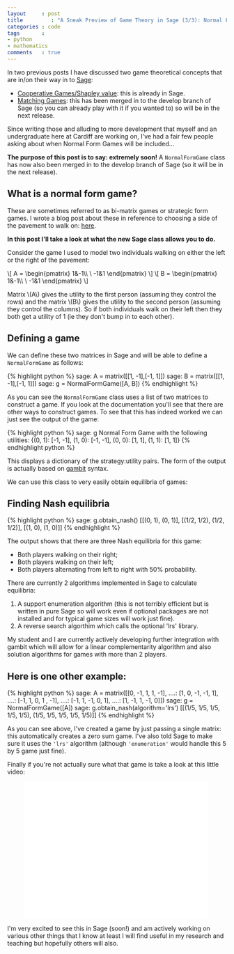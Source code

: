 ```yaml
---
layout     : post
title         : "A Sneak Preview of Game Theory in Sage (3/3): Normal Form Games"
categories : code
tags       :
- python
- mathematics
comments   : true
---
```


In two previous posts I have discussed two game theoretical concepts that are in/on their way in to [Sage](http://sagemath.org/):

- [Cooperative Games/Shapley value](http://vincent-knight.com/unpeudemath/code/2014/08/01/a-sneak-preview-of-game-theory-in-sage-1-of-3/): this is already in Sage.
- [Matching Games](http://vincent-knight.com/unpeudemath/code/2014/08/27/sneak-preview-of-game-theory-in-sage-2-of-3/): this has been merged in to the develop branch of Sage (so you can already play with it if you wanted to) so will be in the next release.

Since writing those and alluding to more development that myself and an undergraduate here at Cardiff are working on, I've had a fair few people asking about when Normal Form Games will be included...

**The purpose of this post is to say: extremely soon!** A `NormalFormGame` class has now also been merged in to the develop branch of Sage (so it will be in the next release).

## What is a normal form game?

These are sometimes referred to as bi-matrix games or strategic form games.
I wrote a blog post about these in reference to choosing a side of the pavement to walk on: [here]({{site.baseurl}}/mathematics/2014/07/27/game-theory-and-pavement-etiquette/).

**In this post I'll take a look at what the new Sage class allows you to do.**

Consider the game I used to model two individuals walking on either the left or the right of the pavement:

\\[
A = \begin{pmatrix}
1&-1\\\ \\
-1&1
\end{pmatrix}
\\]
\\[
B = \begin{pmatrix}
1&-1\\\ \\
-1&1
\end{pmatrix}
\\]

Matrix \\(A\\) gives the utility to the first person (assuming they control the rows) and the matrix \\(B\\) gives the utility to the second person (assuming they control the columns).
So if both individuals walk on their left then they both get a utility of 1 (ie they don't bump in to each other).

## Defining a game

We can define these two matrices in Sage and will be able to define a `NormalFormGame` as follows:

{% highlight python %}
sage: A = matrix([[1, -1],[-1, 1]])
sage: B = matrix([[1, -1],[-1, 1]])
sage: g = NormalFormGame([A, B])
{% endhighlight %}

As you can see the `NormalFormGame` class uses a list of two matrices to construct a game.
If you look at the documentation you'll see that there are other ways to construct games.
To see that this has indeed worked we can just see the output of the game:

{% highlight python %}
sage: g
Normal Form Game with the following utilities: {(0, 1): [-1, -1], (1, 0): [-1, -1], (0, 0): [1, 1], (1, 1): [1, 1]}
{% endhighlight python %}

This displays a dictionary of the strategy:utility pairs.
The form of the output is actually based on [gambit](http://www.gambit-project.org/) syntax.

We can use this class to very easily obtain equilibria of games:

## Finding Nash equilibria

{% highlight python %}
sage: g.obtain_nash()
[[(0, 1), (0, 1)], [(1/2, 1/2), (1/2, 1/2)], [(1, 0), (1, 0)]]
{% endhighlight %}

The output shows that there are three Nash equilibria for this game:

- Both players walking on their right;
- Both players walking on their left;
- Both players alternating from left to right with 50% probability.

There are currently 2 algorithms implemented in Sage to calculate equilibria:

1. A support enumeration algorithm (this is not terribly efficient but is written in pure Sage so will work even if optional packages are not installed and for typical game sizes will work just fine).
2. A reverse search algorthim which calls the optional 'lrs' library.

My student and I are currently actively developing further integration with gambit which will allow for a linear complementarity algorithm and also solution algorithms for games with more than 2 players.

## Here is one other example:

{% highlight python %}
sage: A = matrix([[0, -1, 1, 1, -1],
....:             [1, 0, -1, -1, 1],
....:             [-1, 1, 0, 1 , -1],
....:             [-1, 1, -1, 0, 1],
....:             [1, -1, 1, -1, 0]])
sage: g = NormalFormGame([A])
sage: g.obtain_nash(algorithm='lrs')
[[(1/5, 1/5, 1/5, 1/5, 1/5), (1/5, 1/5, 1/5, 1/5, 1/5)]]
{% endhighlight %}

As you can see above, I've created a game by just passing a single matrix: this automatically creates a zero sum game.
I've also told Sage to make sure it uses the `'lrs'` algorithm (although `'enumeration'` would handle this 5 by 5 game just fine).

Finally if you're not actually sure what that game is take a look at this little video:

<div class="video">
    <figure>
    <iframe width="420" height="315" align='middle' src="//www.youtube.com/embed/iapcKVn7DdY" frameborder="0" allowfullscreen></iframe>
    </figure>
</div>


I'm very excited to see this in Sage (soon!) and am actively working on various other things that I know at least I will find useful in my research and teaching but hopefully others will also.
